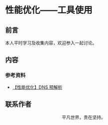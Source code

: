# 性能优化——工具使用

## 前言

本人平时学习及收集内容，欢迎参入一起讨论。

## 内容

### 参考资料

- [【性能优化】DNS 预解析](https://github.com/amandakelake/blog/issues/50)

## 联系作者

<div align="center">
    <p>
        平凡世界，贵在坚持。
    </p>
    <img :src="$withBase('/about/contact.png')" />
</div>
